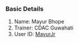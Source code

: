 ### Basic Details
1. Name: Mayur Bhope
2. Trainer: CDAC Guwahati
3. User ID: [MayurJr](https://github.com/MayurJr)
